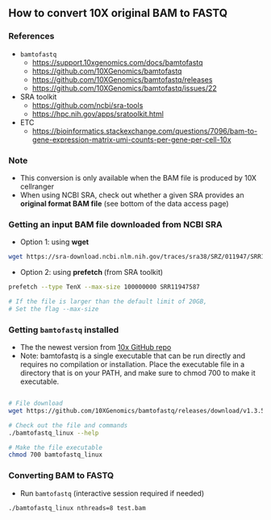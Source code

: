 ## How to convert 10X original BAM to FASTQ

### References
- `bamtofastq`
    - https://support.10xgenomics.com/docs/bamtofastq
    - https://github.com/10XGenomics/bamtofastq
    - https://github.com/10XGenomics/bamtofastq/releases
    - https://github.com/10XGenomics/bamtofastq/issues/22
- SRA toolkit
    - https://github.com/ncbi/sra-tools
    - https://hpc.nih.gov/apps/sratoolkit.html
- ETC
    - https://bioinformatics.stackexchange.com/questions/7096/bam-to-gene-expression-matrix-umi-counts-per-gene-per-cell-10x

### Note
- This conversion is only available when the BAM file is produced by 10X cellranger
- When using NCBI SRA, check out whether a given SRA provides an **original format BAM file** (see bottom of the data access page)

### Getting an input BAM file downloaded from NCBI SRA

- Option 1: using **wget <BAM file location>**

```bash
wget https://sra-download.ncbi.nlm.nih.gov/traces/sra38/SRZ/011947/SRR11947587/10X25_4_A_1.bam
```


- Option 2: using **prefetch <SRA accession number>** (from SRA toolkit)

```bash
prefetch --type TenX --max-size 100000000 SRR11947587

# If the file is larger than the default limit of 20GB,
# Set the flag --max-size
```


### Getting `bamtofastq` installed

- The the newest version from [10x GitHub repo](https://github.com/10XGenomics/bamtofastq/releases/)
- Note: bamtofastq is a single executable that can be run directly and requires no compilation or installation. Place the executable file in a directory that is on your PATH, and make sure to chmod 700 to make it executable.

```bash

# File download
wget https://github.com/10XGenomics/bamtofastq/releases/download/v1.3.5/bamtofastq_linux

# Check out the file and commands
./bamtofastq_linux --help

# Make the file executable
chmod 700 bamtofastq_linux
```


### Converting BAM to FASTQ

- Run `bamtofastq` (interactive session required if needed)

```bash
./bamtofastq_linux nthreads=8 test.bam
```


